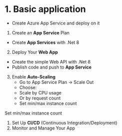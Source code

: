 # 1. Basic application

- Create Azure App Service and deploy on it

1. Create an **App Service** Plan
  - Create **App Services** with .Net 8
2. Deploy Your **Web App**
  - Create the simple Web API with .Net 8
  - Publish code and push to **App Service**
3. Enable **Auto-Scaling**
   - Go to App Service Plan → Scale Out
   - Choose:
    - Scale by CPU usage
    - Or by request count
    - Set min/max instance count

Set min/max instance count
1. Set Up **CI/CD** (Continuous Integration/Deployment)
2. Monitor and Manage Your App